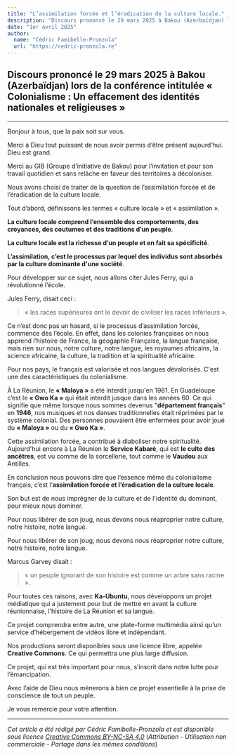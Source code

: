 ```yaml
---
title: "L’assimilation forcée et l’éradication de la culture locale."
description: "Discours prononcé le 29 mars 2025 à Bakou (Azerbaïdjan) lors de la conférence intitulée « Colonialisme : Un effacement des identités nationales et religieuses »"
date: "1er avril 2025"
author:
  name: "Cédric Famibelle-Pronzola"
  url: "https://cedric-pronzola.re"
---
```


## Discours prononcé le 29 mars 2025 à Bakou (Azerbaïdjan) lors de la conférence intitulée **« Colonialisme : Un effacement des identités nationales et religieuses »** 

---

Bonjour à tous, que la paix soit sur vous.

Merci à Dieu tout puissant de nous avoir permis d’être présent aujourd’hui. Dieu est grand.

Merci au GIB (Groupe d’initiative de Bakou) pour l’invitation et pour son travail quotidien et sans relâche en faveur des territoires à décoloniser.

Nous avons choisi de traiter de la question de l’assimilation forcée et de l’éradication de la culture locale.

Tout d’abord, définissons les termes « culture locale » et « assimilation ».

**La culture locale comprend l’ensemble des comportements, des croyances, des coutumes et des traditions d’un peuple**.

**La culture locale est la richesse d’un peuple et en fait sa spécificité**.

**L’assimilation, c’est le processus par lequel des individus sont absorbés par la culture dominante d'une société**.

Pour développer sur ce sujet, nous allons citer Jules Ferry, qui a révolutionné l’école.

Jules Ferry, disait ceci :

> « les races supérieures ont le devoir de civiliser les races inférieurs ».

Ce n’est donc pas un hasard, si le processus d’assimilation forcée, commence dès l’école. En effet, dans les colonies françaises on nous apprend l’histoire de France, la géogaphie Française, la langue française, mais rien sur nous, notre culture, notre langue, les royaumes africains, la science africaine, la culture, la tradition et la spiritualité africaine.

Pour nos pays, le français est valorisée et nos langues dévalorisés. C'est une des caractéristiques du colonialisme.

À La Réunion, le **« Maloya »** a été interdit jusqu'en 1981. En Guadeloupe c’est le **« Gwo Ka »** qui était interdit jusque dans les années 60. Ce qui signifie que même lorsque nous sommes devenus "**département français**" en **1946**, nos musiques et nos danses traditionnelles était réprimées par le système colonial. Des personnes pouvaient être enfermées pour avoir joué du **« Maloya »** ou du **« Gwo Ka »**.

Cette assimilation forcée, a contribué à diaboliser notre spiritualité. Aujourd'hui encore à La Réunion le **Service Kabaré**, qui est **le culte des ancêtres**, est vu comme de la sorcellerie, tout comme le **Vaudou** aux Antilles.

En conclusion nous pouvons dire que l’essence même du colonialisme français, c’est l’**assimilation forcée et l’éradication de la culture locale**.

Son but est de nous imprégner de la culture et de l'identité du dominant, pour mieux nous dominer.

Pour nous libérer de son joug, nous devons nous réaproprier notre culture, notre histoire, notre langue.

Pour nous libérer de son joug, nous devons nous réaproprier notre culture, notre histoire, notre langue.

Marcus Garvey disait :
> « un peuple ignorant de son histoire est comme un arbre sans racine ».

Pour toutes ces raisons, avec **Ka-Ubuntu**, nous développons un projet médiatique qui a justement pour but de mettre en avant la culture réunionnaise, l’histoire de La Réunion et sa langue.

Ce projet comprendra entre autre, une plate-forme multimédia ainsi qu’un service d’hébergement de vidéos libre et indépendant.

Nos productions seront disponibles sous une licence libre, appelée **Creative Commons**. Ce qui permettra une plus large diffusion.

Ce projet, qui est très important pour nous, s’inscrit dans notre lutte pour l’émancipation.

Avec l’aide de Dieu nous mènerons à bien ce projet essentielle à la prise de conscience de tout un peuple.

Je vous remercie pour votre attention.

---

*Cet article a été rédigé par Cédric Famibelle-Pronzola et est disponible sous licence [Creative Commons BY-NC-SA 4.0](https://creativecommons.org/licenses/by-nc-sa/4.0/)* (_Attribution - Utilisation non commerciale - Partage dans les mêmes conditions_)